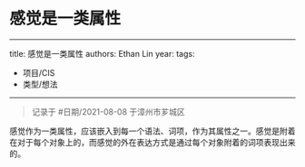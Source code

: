 




# 感觉是一类属性


---
title: 感觉是一类属性
authors: Ethan Lin
year:
tags:
  - 项目/CIS 
  - 类型/想法 
---



> 记录于 #日期/2021-08-08 于漳州市芗城区



感觉作为一类属性，应该嵌入到每一个语法、词项，作为其属性之一。感觉是附着在对于每个对象上的，而感觉的外在表达方式是通过每个对象附着的词项表现出来的。